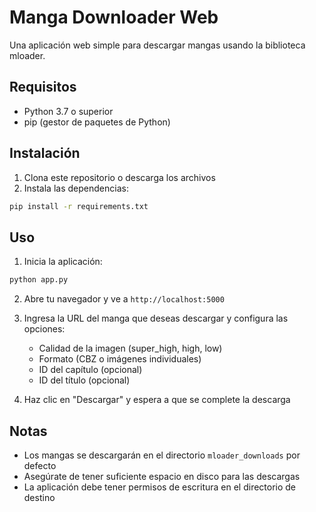 # Manga Downloader Web

Una aplicación web simple para descargar mangas usando la biblioteca mloader.

## Requisitos

- Python 3.7 o superior
- pip (gestor de paquetes de Python)

## Instalación

1. Clona este repositorio o descarga los archivos
2. Instala las dependencias:
```bash
pip install -r requirements.txt
```

## Uso

1. Inicia la aplicación:
```bash
python app.py
```

2. Abre tu navegador y ve a `http://localhost:5000`

3. Ingresa la URL del manga que deseas descargar y configura las opciones:
   - Calidad de la imagen (super_high, high, low)
   - Formato (CBZ o imágenes individuales)
   - ID del capítulo (opcional)
   - ID del título (opcional)

4. Haz clic en "Descargar" y espera a que se complete la descarga

## Notas

- Los mangas se descargarán en el directorio `mloader_downloads` por defecto
- Asegúrate de tener suficiente espacio en disco para las descargas
- La aplicación debe tener permisos de escritura en el directorio de destino 